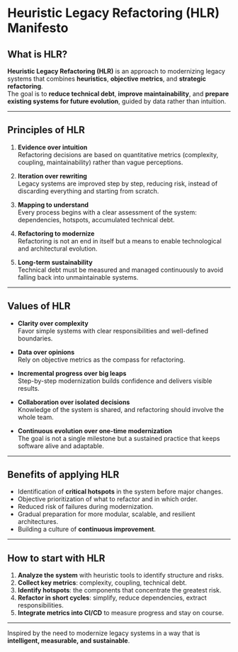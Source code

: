 # Heuristic Legacy Refactoring (HLR) Manifesto

## What is HLR?  
**Heuristic Legacy Refactoring (HLR)** is an approach to modernizing legacy systems that combines **heuristics**, **objective metrics**, and **strategic refactoring**.  
The goal is to **reduce technical debt**, **improve maintainability**, and **prepare existing systems for future evolution**, guided by data rather than intuition.  

---

## Principles of HLR  

1. **Evidence over intuition**  
   Refactoring decisions are based on quantitative metrics (complexity, coupling, maintainability) rather than vague perceptions.  

2. **Iteration over rewriting**  
   Legacy systems are improved step by step, reducing risk, instead of discarding everything and starting from scratch.  

3. **Mapping to understand**  
   Every process begins with a clear assessment of the system: dependencies, hotspots, accumulated technical debt.  

4. **Refactoring to modernize**  
   Refactoring is not an end in itself but a means to enable technological and architectural evolution.  

5. **Long-term sustainability**  
   Technical debt must be measured and managed continuously to avoid falling back into unmaintainable systems.  

---

## Values of HLR  

- **Clarity over complexity**  
  Favor simple systems with clear responsibilities and well-defined boundaries.  

- **Data over opinions**  
  Rely on objective metrics as the compass for refactoring.  

- **Incremental progress over big leaps**  
  Step-by-step modernization builds confidence and delivers visible results.  

- **Collaboration over isolated decisions**  
  Knowledge of the system is shared, and refactoring should involve the whole team.  

- **Continuous evolution over one-time modernization**  
  The goal is not a single milestone but a sustained practice that keeps software alive and adaptable.  

---

## Benefits of applying HLR  

- Identification of **critical hotspots** in the system before major changes.  
- Objective prioritization of what to refactor and in which order.  
- Reduced risk of failures during modernization.  
- Gradual preparation for more modular, scalable, and resilient architectures.  
- Building a culture of **continuous improvement**.  

---

## How to start with HLR  

1. **Analyze the system** with heuristic tools to identify structure and risks.  
2. **Collect key metrics**: complexity, coupling, technical debt.  
3. **Identify hotspots**: the components that concentrate the greatest risk.  
4. **Refactor in short cycles**: simplify, reduce dependencies, extract responsibilities.  
5. **Integrate metrics into CI/CD** to measure progress and stay on course.  

---

Inspired by the need to modernize legacy systems in a way that is **intelligent, measurable, and sustainable**.  
